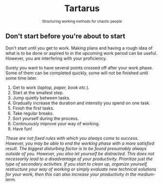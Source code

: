 <div align="center">
  <h1>Tartarus</h1>
  <sup>Structuring working methods for chaotic people</sup>
</div>

## Don't start before you're about to start

Don't start until you get to work. Making plans and having a rough idea of what is to be done or aspired to in the upcoming work period can be useful. However, you are interfering with your proficiency.

Surely you want to have several points crossed off after your work phase. Some of them can be completed quickly, some will not be finished until some time later.

1. Get to work (*laptop, paper, book etc.*).
2. Start at the smallest step.
3. Jump quietly between tasks.
4. Gradually increase the duration and intensity you spend on one task.
5. Finish the first tasks.
6. Take regular breaks.
7. Sort yourself during the process.
8. Continuously improve your way of working.
9. Have fun!

*These are not fixed rules with which you always come to success. However, you may be able to end the working phase with a more satisfied result. The biggest disturbing factor is to be found presumably always outside of you. However, you also let yourself be distracted. This does not necessarily lead to a disadvantage of your productivity. Prioritize just the type of secondary activities. If you start to clean up, organize yourself, restructure your way of working or simply evaluate new technical solutions for your work, then this can also increase your productivity in the medium-term.*
